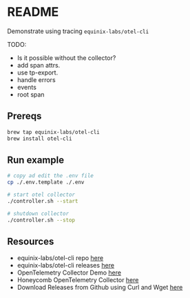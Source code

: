 # README

Demonstrate using tracing `equinix-labs/otel-cli`  

TODO:

* Is it possible without the collector?
* add span attrs.
* use tp-export.
* handle errors
* events
* root span

## Prereqs

```sh
brew tap equinix-labs/otel-cli
brew install otel-cli
```

## Run example

```sh
# copy ad edit the .env file
cp ./.env.template ./.env

# start otel collector
./controller.sh --start

# shutdown collector
./controller.sh --stop
```

## Resources

* equinix-labs/otel-cli repo [here](https://github.com/equinix-labs/otel-cli)  
* equinix-labs/otel-cli releases [here](https://github.com/equinix-labs/otel-cli/releases)  
* OpenTelemetry Collector Demo [here](https://github.com/open-telemetry/opentelemetry-collector-contrib/tree/main/examples/demo)  
* Honeycomb OpenTelemetry Collector [here](https://docs.honeycomb.io/getting-data-in/otel-collector/)  
* Download Releases from Github using Curl and Wget [here](https://dev.to/saintdle/download-releases-from-github-using-curl-and-wget-54fi)  